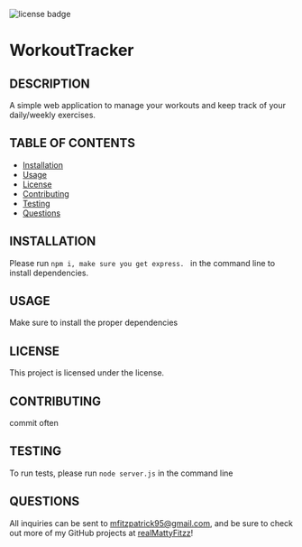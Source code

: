 ![license badge](https://img.shields.io/badge/license--blue)
  # WorkoutTracker
  ## DESCRIPTION
  A simple web application to manage your workouts and keep track of your daily/weekly exercises.
  ## TABLE OF CONTENTS
  * [Installation](#installation)
  * [Usage](#usage)
  * [License](#license)
  * [Contributing](#contributing)
  * [Testing](#testing)
  * [Questions](#questions)
  ## INSTALLATION
  Please run `npm i, make sure you get express. ` in the command line to install dependencies.
  ## USAGE
  Make sure to install the proper dependencies 
  ## LICENSE
  This project is licensed under the  license.
  ## CONTRIBUTING
  commit often
  ## TESTING
  To run tests, please run `node server.js` in the command line
  ## QUESTIONS
  All inquiries can be sent to mfitzpatrick95@gmail.com, and be sure to check out more of my GitHub projects at [realMattyFitzz](https://www.github.com/realMattyFitzz)!
